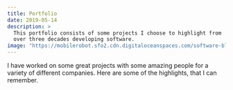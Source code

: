 ```yaml
---
title: Portfolio
date: 2019-05-14
description: >
  This portfolio consists of some projects I choose to highlight from
  over three decades developing software.
image: "https://mobilerobot.sfo2.cdn.digitaloceanspaces.com/software-block.png"
---
```


I have worked on some great projects with some amazing people for a
variety of different companies.  Here are some of the highlights, that
I can remember.

